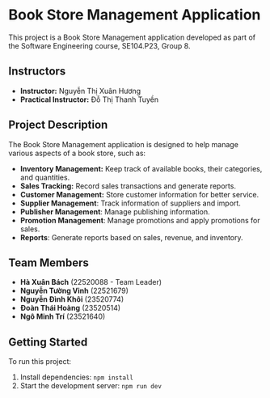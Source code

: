 # Book Store Management Application

This project is a Book Store Management application developed as part of the Software Engineering course, SE104.P23, Group 8. 

## Instructors

-   **Instructor:** Nguyễn Thị Xuân Hương
-   **Practical Instructor:** Đỗ Thị Thanh Tuyền


## Project Description

The Book Store Management application is designed to help manage various aspects of a book store, such as:

-   **Inventory Management:** Keep track of available books, their categories, and quantities.
-   **Sales Tracking:** Record sales transactions and generate reports.
-   **Customer Management:** Store customer information for better service.
-   **Supplier Management**: Track information of suppliers and import.
-   **Publisher Management**: Manage publishing information.
-   **Promotion Management**: Manage promotions and apply promotions for sales.
-   **Reports**: Generate reports based on sales, revenue, and inventory.

## Team Members

-   **Hà Xuân Bách** (22520088 - Team Leader)
-   **Nguyễn Tường Vinh** (22521679)
-   **Nguyễn Đình Khôi** (23520774)
-   **Đoàn Thái Hoàng** (23520514)
-   **Ngô Minh Trí** (23521640)

## Getting Started

To run this project:

1.  Install dependencies: `npm install`
2. Start the development server: `npm run dev`
